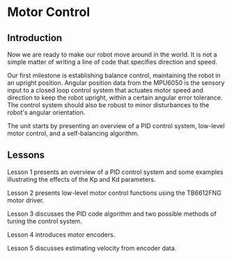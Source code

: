 # Motor Control

## Introduction

Now we are ready to make our robot move around in the world. It is not a simple matter of writing a line of code that specifies direction and speed.

Our first milestone is establishing balance control, maintaining the robot in an upright position. Angular position data from the MPU6050 is the sensory input to a closed loop control system that actuates motor speed and direction to keep the robot upright, within a certain angular error tolerance. The control system should also be robust to minor disturbances to the robot's angular orientation.

The unit starts by presenting an overview of a PID control system, low-level motor control, and a self-balancing algorithm. 



## Lessons

Lesson 1 presents an overview of a PID control system and some examples illustrating the effects of the Kp and Kd parameters.

Lesson 2 presents low-level motor control functions using the TB6612FNG motor driver.

Lesson 3 discusses the PID code algorithm and two possible methods of tuning the control system.

Lesson 4 introduces motor encoders.

Lesson 5 discusses estimating velocity from encoder data.
